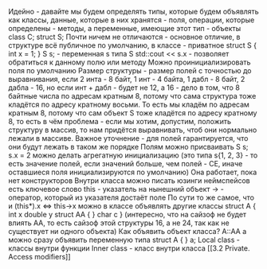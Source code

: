 Идейно - давайте мы будем определять типы, которые будем объявлять как классы, данные, которые в них хранятся - поля, операции, которые определены - методы, а переменные, имеющие этот тип - объекты
class C;
struct S;
Почти ничем не отличаются - основное отличие, в структуре всё публичное по умолчанию, в классе - приватное
struct S {
int x = 1;
}
S s; - переменная s типа S
std::cout << s.x - позволяет обратиться к данному полю или методу
Можно проинициализировать поля по умолчанию
Размер структуры - размер полей с точностью до выравнивания, если 2 инта - 8 байт, 1 инт - 4 байта, 1 дабл - 8 байт, 2 дабла - 16, но если инт + дабл - будет не 12, а 16 - дело в том, что 8 байтные числа по адресам кратным 8, потому что сама структура тоже кладётся по адресу кратному восьми.
То есть мы кладём по адресам кратным 8, потому что сам объект S тоже кладётся по адресу кратному 8, то есть в чём проблема - если мы хотим, допустим, положить структуру в массив, то нам придётся выравнивать, чтоб они нормально лежали в массиве.
Важное уточнение - для полей гарантируется, что они будут лежать в таком же порядке
Полям можно присваивать
S s;
s.x = 2
можно делать агрегатную инициализацию (это типа s{1, 2, 3} - то есть значение полей, если значений больше, чем полей - CE, иначе оставшиеся поля инициализируются по умолчанию)
Она работает, пока нет конструкторов
Внутри класса можно писать юзинги неймспейсов
есть ключевое слово this - указатель на нынешний объект
-> - оператор, который из указателя достаёт поле
По сути то же самое, что и (this*).x <=> this->x
можно в классе объявлять другие классы
struct A {
int x
double y
struct AA {
}
char c
}
(интересно, что на сайзоф не будет влиять AA, то есть сайзоф этой структуры 16, а не 24, так как не существует ни одного объекта)
Как объявить объект класса? A::AA a
можно сразу объявить переменную типа struct A {
} a;
Local class - классы внутри функции
Inner class - класс внутри класса
[[3.2 Private. Access modifiers]]
